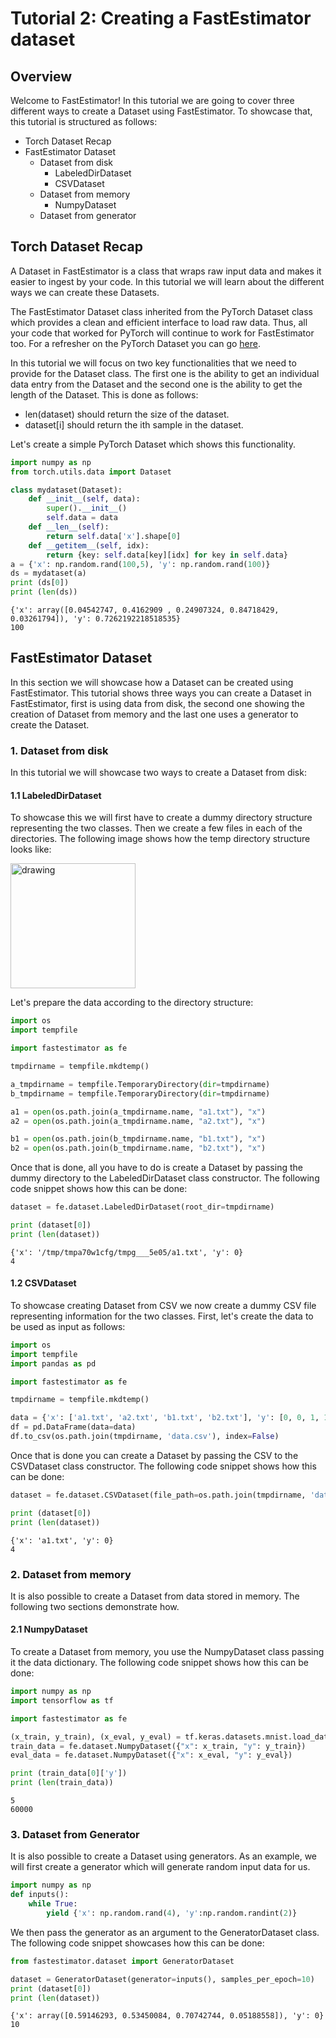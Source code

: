 # Tutorial 2: Creating a FastEstimator dataset

## Overview
Welcome to FastEstimator! In this tutorial we are going to cover three different ways to create a Dataset using FastEstimator. To showcase that, this tutorial is structured as follows:
* Torch Dataset Recap
* FastEstimator Dataset
	* Dataset from disk
		* LabeledDirDataset
		* CSVDataset
	* Dataset from memory
		* NumpyDataset
	* Dataset from generator

##  Torch Dataset Recap

A Dataset in FastEstimator is a class that wraps raw input data and makes it easier to ingest by your code. In this tutorial we will learn about the different ways we can create these Datasets.

The FastEstimator Dataset class inherited from the PyTorch Dataset class which provides a clean and efficient interface to load raw data. Thus, all your code that worked for PyTorch will continue to work for FastEstimator too. For a refresher on the PyTorch Dataset you can go [here](https://pytorch.org/tutorials/beginner/data_loading_tutorial.html).

In this tutorial we will focus on two key functionalities that we need to provide for the Dataset class. The first one is the ability to get an individual data entry from the Dataset and the second one is the ability to get the length of the Dataset. This is done as follows:
* len(dataset) should return the size of the dataset.
* dataset[i] should return the ith sample in the dataset.

Let's create a simple PyTorch Dataset which shows this functionality.


```python
import numpy as np
from torch.utils.data import Dataset

class mydataset(Dataset):
    def __init__(self, data):
        super().__init__()
        self.data = data
    def __len__(self):
        return self.data['x'].shape[0]
    def __getitem__(self, idx):
        return {key: self.data[key][idx] for key in self.data}
a = {'x': np.random.rand(100,5), 'y': np.random.rand(100)}
ds = mydataset(a)
print (ds[0])
print (len(ds))
```

    {'x': array([0.04542747, 0.4162909 , 0.24907324, 0.84718429, 0.03261794]), 'y': 0.7262192218518535}
    100


## FastEstimator Dataset

In this section we will showcase how a Dataset can be created using FastEstimator. This tutorial shows three ways you can create a Dataset in FastEstimator, first is using data from disk, the second one showing the creation of Dataset from memory and the last one uses a generator to create the Dataset.

### 1. Dataset from disk

In this tutorial we will showcase two ways to create a Dataset from disk:

#### 1.1 LabeledDirDataset

To showcase this we will first have to create a dummy directory structure representing the two classes. Then we create a few files in each of the directories. The following image shows how the temp directory structure looks like:

<img src="assets/branches/r1.0/tutorial/../resources/t02_dataset_folder_structure.png" alt="drawing" width="200"/>

Let's prepare the data according to the directory structure:


```python
import os
import tempfile

import fastestimator as fe

tmpdirname = tempfile.mkdtemp()

a_tmpdirname = tempfile.TemporaryDirectory(dir=tmpdirname)
b_tmpdirname = tempfile.TemporaryDirectory(dir=tmpdirname)

a1 = open(os.path.join(a_tmpdirname.name, "a1.txt"), "x")
a2 = open(os.path.join(a_tmpdirname.name, "a2.txt"), "x")

b1 = open(os.path.join(b_tmpdirname.name, "b1.txt"), "x")
b2 = open(os.path.join(b_tmpdirname.name, "b2.txt"), "x")
```

Once that is done, all you have to do is create a Dataset by passing the dummy directory to the LabeledDirDataset class constructor. The following code snippet shows how this can be done:


```python
dataset = fe.dataset.LabeledDirDataset(root_dir=tmpdirname)

print (dataset[0])
print (len(dataset))
```

    {'x': '/tmp/tmpa70w1cfg/tmpg___5e05/a1.txt', 'y': 0}
    4


#### 1.2 CSVDataset

To showcase creating Dataset from CSV we now create a dummy CSV file representing information for the two classes. First, let's create the data to be used as input as follows:


```python
import os
import tempfile
import pandas as pd

import fastestimator as fe

tmpdirname = tempfile.mkdtemp()

data = {'x': ['a1.txt', 'a2.txt', 'b1.txt', 'b2.txt'], 'y': [0, 0, 1, 1]}
df = pd.DataFrame(data=data)
df.to_csv(os.path.join(tmpdirname, 'data.csv'), index=False)
```

Once that is done you can create a Dataset by passing the CSV to the CSVDataset class constructor. The following code snippet shows how this can be done:


```python
dataset = fe.dataset.CSVDataset(file_path=os.path.join(tmpdirname, 'data.csv'))

print (dataset[0])
print (len(dataset))
```

    {'x': 'a1.txt', 'y': 0}
    4


### 2. Dataset from memory

It is also possible to create a Dataset from data stored in memory. The following two sections demonstrate how.

#### 2.1 NumpyDataset

To create a Dataset from memory, you use the NumpyDataset class passing it the data dictionary. The following code snippet shows how this can be done:


```python
import numpy as np
import tensorflow as tf

import fastestimator as fe

(x_train, y_train), (x_eval, y_eval) = tf.keras.datasets.mnist.load_data()
train_data = fe.dataset.NumpyDataset({"x": x_train, "y": y_train})
eval_data = fe.dataset.NumpyDataset({"x": x_eval, "y": y_eval})

print (train_data[0]['y'])
print (len(train_data))
```

    5
    60000


### 3. Dataset from Generator

It is also possible to create a Dataset using generators. As an example, we will first create a generator which will generate random input data for us.


```python
import numpy as np
def inputs():
    while True:
        yield {'x': np.random.rand(4), 'y':np.random.randint(2)}
```

We then pass the generator as an argument to the GeneratorDataset class. The following code snippet showcases how this can be done:


```python
from fastestimator.dataset import GeneratorDataset

dataset = GeneratorDataset(generator=inputs(), samples_per_epoch=10)
print (dataset[0])
print (len(dataset))
```

    {'x': array([0.59146293, 0.53450084, 0.70742744, 0.05188558]), 'y': 0}
    10

